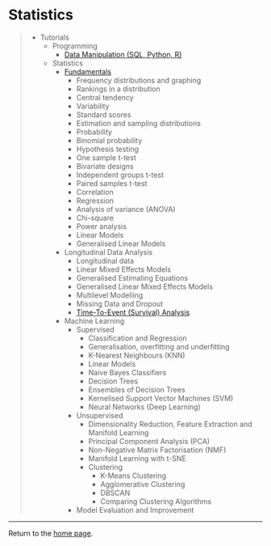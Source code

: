 # Statistics

> - Tutorials
>   - Programming
>     - [Data Manipulation (SQL, Python, R)](data-manipulation.md)
>   - Statistics
>     - [Fundamentals](fundamentals.md)
>       - Frequency distributions and graphing
>       - Rankings in a distribution
>       - Central tendency
>       - Variability
>       - Standard scores
>       - Estimation and sampling distributions
>       - Probability
>       - Binomial probability
>       - Hypothesis testing
>       - One sample t-test
>       - Bivariate designs
>       - Independent groups t-test
>       - Paired samples t-test
>       - Correlation
>       - Regression
>       - Analysis of variance (ANOVA)
>       - Chi-square 
>       - Power analysis
>       - Linear Models
>       - Generalised Linear Models
>     - Longitudinal Data Analysis
>       - Longitudinal data
>       - Linear Mixed Effects Models
>       - Generalised Estimating Equations
>       - Generalised Linear Mixed Effects Models
>       - Multilevel Modelling
>       - Missing Data and Dropout
>       - [Time-To-Event (Survival) Analysis](survival-analysis.md)
>     - Machine Learning
>       - Supervised
>         - Classification and Regression
>         - Generalisation, overfitting and underfitting
>         - K-Nearest Neighbours (KNN)
>         - Linear Models
>         - Naive Bayes Classifiers
>         - Decision Trees
>         - Ensembles of Decision Trees
>         - Kernelised Support Vector Machines (SVM)
>         - Neural Networks (Deep Learning)
>       - Unsupervised
>         - Dimensionality Reduction, Feature Extraction and Manifold Learning
>         - Principal Component Analysis (PCA)
>         - Non-Negative Matrix Factorisation (NMF)
>         - Manifold Learning with t-SNE
>         - Clustering
>           - K-Means Clustering
>           - Agglomerative Clustering
>           - DBSCAN
>           - Comparing Clustering Algorithms
>       - Model Evaluation and Improvement

---
Return to the [home page](index.md).